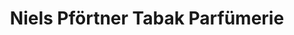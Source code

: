 ---
title: "Niels Pförtner Tabak Parfümerie"
url: /helgoland/niels-pfoertner-tabak-parfuemerie/
shop: Parfümerie
---